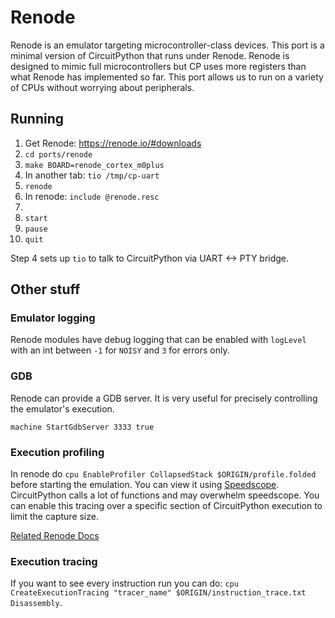 # Renode

Renode is an emulator targeting microcontroller-class devices. This port is a
minimal version of CircuitPython that runs under Renode. Renode is designed to
mimic full microcontrollers but CP uses more registers than what Renode has
implemented so far. This port allows us to run on a variety of CPUs without
worrying about peripherals.

## Running

1. Get Renode: https://renode.io/#downloads
2. `cd ports/renode`
3. `make BOARD=renode_cortex_m0plus`
4. In another tab: `tio /tmp/cp-uart`
5. `renode`
6. In renode: `include @renode.resc`
7. <Any other setup>
8. `start`
9. `pause`
10. `quit`

Step 4 sets up `tio` to talk to CircuitPython via UART <-> PTY bridge.

## Other stuff

### Emulator logging
Renode modules have debug logging that can be enabled with `logLevel` with an int
between `-1` for `NOISY` and `3` for errors only.

### GDB

Renode can provide a GDB server. It is very useful for precisely controlling the
emulator's execution.

```
machine StartGdbServer 3333 true
```

### Execution profiling

In renode do `cpu EnableProfiler CollapsedStack $ORIGIN/profile.folded` before starting
the emulation. You can view it using [Speedscope](https://www.speedscope.app/). CircuitPython calls
a lot of functions and may overwhelm speedscope. You can enable this tracing over a specific
section of CircuitPython execution to limit the capture size.

[Related Renode Docs](https://renode.readthedocs.io/en/latest/advanced/execution-tracing.html)

### Execution tracing
If you want to see every instruction run you can do: `cpu CreateExecutionTracing "tracer_name" $ORIGIN/instruction_trace.txt Disassembly`.
